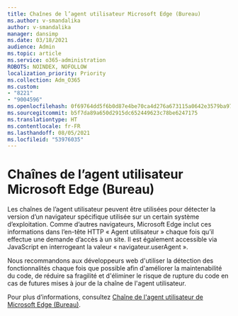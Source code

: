 ```yaml
---
title: Chaînes de l’agent utilisateur Microsoft Edge (Bureau)
ms.author: v-smandalika
author: v-smandalika
manager: dansimp
ms.date: 03/18/2021
audience: Admin
ms.topic: article
ms.service: o365-administration
ROBOTS: NOINDEX, NOFOLLOW
localization_priority: Priority
ms.collection: Adm_O365
ms.custom:
- "8221"
- "9004596"
ms.openlocfilehash: 0f69764dd5f6b0d87e4be70ca4d276a673115a0642e3579ba97515701606bc92
ms.sourcegitcommit: b5f7da89a650d2915dc652449623c78be6247175
ms.translationtype: HT
ms.contentlocale: fr-FR
ms.lasthandoff: 08/05/2021
ms.locfileid: "53976035"
---
```

# <a name="microsoft-edge-user-agent-strings-desktop"></a>Chaînes de l’agent utilisateur Microsoft Edge (Bureau)

Les chaînes de l’agent utilisateur peuvent être utilisées pour détecter la version d’un navigateur spécifique utilisée sur un certain système d’exploitation. Comme d’autres navigateurs, Microsoft Edge inclut ces informations dans l’en-tête HTTP « Agent utilisateur » chaque fois qu’il effectue une demande d’accès à un site. Il est également accessible via JavaScript en interrogeant la valeur « navigateur.userAgent ».

Nous recommandons aux développeurs web d'utiliser la détection des fonctionnalités chaque fois que possible afin d'améliorer la maintenabilité du code, de réduire sa fragilité et d'éliminer le risque de rupture du code en cas de futures mises à jour de la chaîne de l'agent utilisateur.

Pour plus d’informations, consultez [Chaîne de l'agent utilisateur de Microsoft Edge (Bureau)](https://docs.microsoft.com/microsoft-edge/web-platform/user-agent-string).

